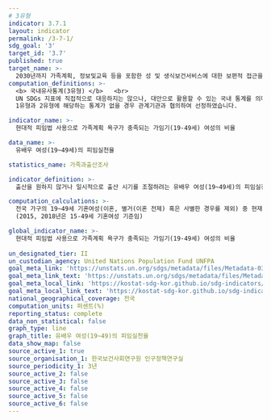 ```yaml
---
# 3유형 
indicator: 3.7.1
layout: indicator
permalink: /3-7-1/
sdg_goal: '3'
target_id: '3.7'
published: true
target_name: >-
  2030년까지 가족계획, 정보및교육 등을 포함한 성 및 생식보건서비스에 대한 보편적 접근을 보장하고 생식보건을 국가전략과 프로그램에 통합
computation_definitions: >-
  <b> 국내유사통계(3유형) </b>   <br>
  UN SDGs 지표에 직접적으로 대응하지는 않으나, 대안으로 활용할 수 있는 국내 통계를 의미합니다.    <br> 
  1유형과 2유형에 해당하는 통계가 없을 경우 관계기관과 협의하여 선정하였습니다.  

indicator_name: >-
  현대적 피임법 사용으로 가족계획 욕구가 충족되는 가임기(19-49세) 여성의 비율

data_name: >-
  유배우 여성(19~49세)의 피임실천율

statistics_name: 가족과출산조사

indicator_definition: >-
  출산을 원하지 않거나 일시적으로 출산 시기를 조절하려는 유배우 여성(19~49세)의 피임실천율

computation_calculations: >-
  전국 가구의 19~49세 기혼여성(이혼, 별거(이혼 전제) 혹은 사별한 경우를 제외) 중 현재 피임중이거나 현재 피임을 하지는 않지만 과거에 경험한 적이 있는 여성을 대상으로 조사 
  (2015, 2018년은 15-49세 기혼여성 기준임)

global_indicator_name: >-
  현대적 피임법 사용으로 가족계획 욕구가 충족되는 가임기(19-49세) 여성의 비율
  
un_designated_tier: II
un_custodian_agency: United Nations Population Fund UNFPA
goal_meta_link: 'https://unstats.un.org/sdgs/metadata/files/Metadata-03-07-01.pdf'
goal_meta_link_text: 'https://unstats.un.org/sdgs/metadata/files/Metadata-03-07-01.pdf'
goal_meta_local_link: 'https://kostat-sdg-kor.github.io/sdg-indicators/public/data/Metadata-03-07-01_KOR.pdf'
goal_meta_local_link_text: 'https://kostat-sdg-kor.github.io/sdg-indicators/public/data/Metadata-03-07-01_KOR.pdf'
national_geographical_coverage: 전국
computation_units: 퍼센트(%)
reporting_status: complete
data_non_statistical: false
graph_type: line
graph_title: 유배우 여성(19~49)의 피임실천율
data_show_map: false
source_active_1: true
source_organisation_1: 한국보건사회연구원 인구정책연구실
source_periodicity_1: 3년
source_active_2: false
source_active_3: false
source_active_4: false
source_active_5: false
source_active_6: false
---
```

